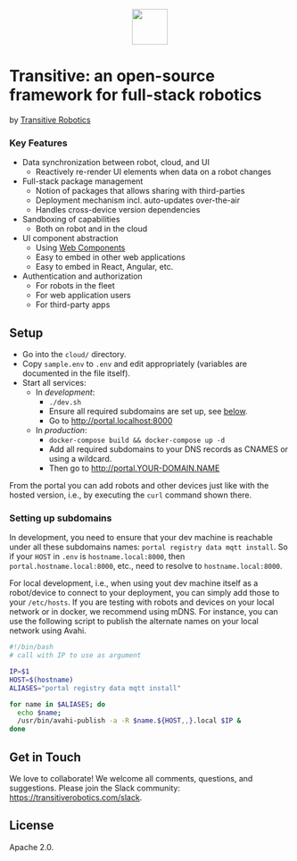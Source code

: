 <p align="center">
  <a href="https://transitiverobotics.com">
    <img src="https://transitiverobotics.com/img/logo.svg" style="height: 64px">
  </a>
</p>

# Transitive: an open-source framework for full-stack robotics

by [Transitive Robotics](https://transitiverobotics.com)

### Key Features

- Data synchronization between robot, cloud, and UI
  - Reactively re-render UI elements when data on a robot changes
- Full-stack package management
  - Notion of packages that allows sharing with third-parties
  - Deployment mechanism incl. auto-updates over-the-air
  - Handles cross-device version dependencies
- Sandboxing of capabilities
  - Both on robot and in the cloud
- UI component abstraction
  - Using [Web Components](https://www.webcomponents.org/introduction)
  - Easy to embed in other web applications
  - Easy to embed in React, Angular, etc.
- Authentication and authorization
  - For robots in the fleet
  - For web application users
  - For third-party apps

## Setup

- Go into the `cloud/` directory.
- Copy `sample.env` to `.env` and edit appropriately (variables are documented in the file itself).
- Start all services:
  - In *development*:
    - `./dev.sh`
    - Ensure all required subdomains are set up, see [below](#setting-up-subdomains).
    - Go to http://portal.localhost:8000
  - In *production*:
    - `docker-compose build && docker-compose up -d`
    - Add all required subdomains to your DNS records as CNAMES or using a wildcard.
    - Then go to http://portal.YOUR-DOMAIN.NAME

From the portal you can add robots and other devices just like with the hosted version, i.e., by executing the `curl` command shown there.

### Setting up subdomains

In development, you need to ensure that your dev machine is reachable under all these subdomains names: `portal registry data mqtt install`. So if your `HOST` in `.env` is `hostname.local:8000`, then `portal.hostname.local:8000`, etc., need to resolve to
`hostname.local:8000`.

For local development, i.e., when using yout dev machine itself as a robot/device to connect to your deployment, you can simply add those to your `/etc/hosts`. If you are testing with robots and devices on your local network or in docker, we recommend using mDNS. For instance, you can use the following script to publish the alternate names on your local network using Avahi.

```sh
#!/bin/bash
# call with IP to use as argument

IP=$1
HOST=$(hostname)
ALIASES="portal registry data mqtt install"

for name in $ALIASES; do
  echo $name;
  /usr/bin/avahi-publish -a -R $name.${HOST,,}.local $IP &
done
```

## Get in Touch

We love to collaborate! We welcome all comments, questions, and suggestions. Please join the Slack community: https://transitiverobotics.com/slack.

## License

Apache 2.0.
